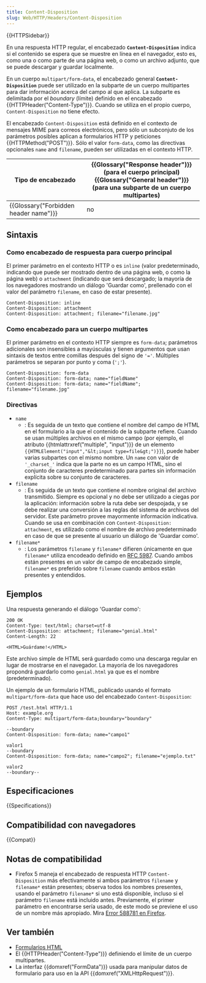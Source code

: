 ```yaml
---
title: Content-Disposition
slug: Web/HTTP/Headers/Content-Disposition
---
```


{{HTTPSidebar}}

En una respuesta HTTP regular, el encabezado **`Content-Disposition`** indica si el contenido se espera que se muestre en línea en el navegador, esto es, como una o como parte de una página web, o como un archivo adjunto, que se puede descargar y guardar localmente.

En un cuerpo `multipart/form-data`, el encabezado general **`Content-Disposition`** puede ser utilizado en la subparte de un cuerpo multipartes para dar información acerca del campo al que aplica. La subparte es delimitada por el _boundary_ (límite) definido en el encabezado {{HTTPHeader("Content-Type")}}. Cuando se utiliza en el propio cuerpo, `Content-Disposition` no tiene efecto.

El encabezado `Content-Disposition` está definido en el contexto de mensajes MIME para correos electrónicos, pero sólo un subconjuto de los parámetros posibles aplican a formularios HTTP y peticiones {{HTTPMethod("POST")}}. Sólo el valor `form-data`, como las directivas opcionales `name` and `filename`, pueden ser utilizadas en el contexto HTTP.

| Tipo de encabezado                               | {{Glossary("Response header")}} (para el cuerpo principal) {{Glossary("General header")}} (para una subparte de un cuerpo multipartes) |
| ------------------------------------------------ | --------------------------------------------------------------------------------------------------------------------------------------------------------- |
| {{Glossary("Forbidden header name")}} | no                                                                                                                                                        |

## Sintaxis

### Como encabezado de respuesta para cuerpo principal

El primer parámetro en el contexto HTTP o es `inline` (valor predeterminado, indicando que puede ser mostrado dentro de una página web, o como la página web) o `attachment` (indicando que será descargado; la mayoría de los navegadores mostrando un diálogo 'Guardar como', prellenado con el valor del parámetro `filename`, en caso de estar presente).

```
Content-Disposition: inline
Content-Disposition: attachment
Content-Disposition: attachment; filename="filename.jpg"
```

### Como encabezado para un cuerpo multipartes

El primer parámetro en el contexto HTTP siempre es `form-data`; parámetros adicionales son insensibles a mayúsculas y tienen argumentos que usan sintaxis de textos entre comillas después del signo de `'='`. Múltiples parámetros se separan por punto y coma (`';'`).

```
Content-Disposition: form-data
Content-Disposition: form-data; name="fieldName"
Content-Disposition: form-data; name="fieldName"; filename="filename.jpg"
```

### Directivas

- `name`
  - : Es seguida de un texto que contiene el nombre del campo de HTML en el formulario a la que el contenido de la subparte refiere. Cuando se usan múltiples archivos en el mismo campo (por ejemplo, el atributo {{htmlattrxref("multiple", "input")}} de un elemento `{{HTMLElement("input","&lt;input type=file&gt;")}}`), puede haber varias subpartes con el mismo nombre.
    Un `name` con valor de `'_charset_'` indica que la parte no es un campo HTML, sino el conjunto de caracteres predeterminado para partes sin información explícita sobre su conjunto de caracteres.
- `filename`
  - : Es seguida de un texto que contiene el nombre original del archivo transmitido. Siempre es opcional y no debe ser utilizado a ciegas por la aplicación: información sobre la ruta debe ser despojada, y se debe realizar una conversión a las reglas del sistema de archivos del servidor. Este parámetro provee mayormente información indicativa. Cuando se usa en combinación con `Content-Disposition: attachment`, es utilizado como el nombre de archivo predeterminado en caso de que se presente al usuario un diálogo de 'Guardar como'.
- `filename*`
  - : Los parámetros `filename` y `filename*` difieren únicamente en que `filename*` utiliza encodeado definido en [RFC 5987](https://tools.ietf.org/html/rfc5987). Cuando ambos están presentes en un valor de campo de encabezado simple, `filename*` es preferido sobre `filename` cuando ambos están presentes y entendidos.

## Ejemplos

Una respuesta generando el diálogo 'Guardar como':

```
200 OK
Content-Type: text/html; charset=utf-8
Content-Disposition: attachment; filename="genial.html"
Content-Length: 22

<HTML>Guárdame!</HTML>
```

Este archivo simple de HTML será guardado como una descarga regular en lugar de mostrarse en el navegador. La mayoría de los navegadores propondrá guardarlo como `genial.html` ya que es el nombre (predeterminado).

Un ejemplo de un formulario HTML, publicado usando el formato `multipart/form-data` que hace uso del encabezado `Content-Disposition`:

```
POST /test.html HTTP/1.1
Host: example.org
Content-Type: multipart/form-data;boundary="boundary"

--boundary
Content-Disposition: form-data; name="campo1"

valor1
--boundary
Content-Disposition: form-data; name="campo2"; filename="ejemplo.txt"

valor2
--boundary--
```

## Especificaciones

{{Specifications}}

## Compatibilidad con navegadores

{{Compat}}

## Notas de compatibilidad

- Firefox 5 maneja el encabezado de respuesta HTTP `Content-Disposition` más efectivamente si ambos parámetros `filename` y `filename*` están presentes; observa todos los nombres presentes, usando el parámetro `filename*` si uno está disponible, incluso si el parámetro `filename` está incluido antes. Previamente, el primer parámetro en encontrarse sería usado, de este modo se previene el uso de un nombre más apropiado. Mira [Error 588781 en Firefox](https://bugzil.la/588781).

## Ver también

- [Formularios HTML](/es/docs/Web/Guide/HTML/Forms)
- El {{HTTPHeader("Content-Type")}} definiendo el límite de un cuerpo multipartes.
- La interfaz {{domxref("FormData")}} usada para manipular datos de formulario para uso en la API {{domxref("XMLHttpRequest")}}.
